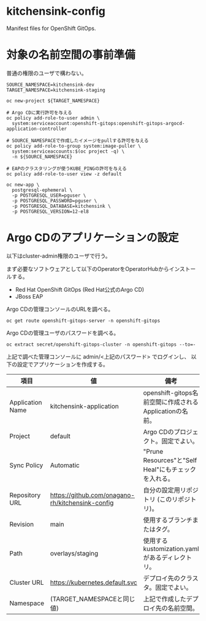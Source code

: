 # kitchensink-config
Manifest files for OpenShift GitOps.

# 対象の名前空間の事前準備

普通の権限のユーザで構わない。

```
SOURCE_NAMESPACE=kitchensink-dev
TARGET_NAMESPACE=kitchensink-staging

oc new-project ${TARGET_NAMESPACE}

# Argo CDに実行許可を与える
oc policy add-role-to-user admin \
  system:serviceaccount:openshift-gitops:openshift-gitops-argocd-application-controller

# SOURCE_NAMESPACEで作成したイメージをpullする許可を与える
oc policy add-role-to-group system:image-puller \
  system:serviceaccounts:$(oc project -q) \
  -n ${SOURCE_NAMESPACE}

# EAPのクラスタリングが使うKUBE_PINGの許可を与える
oc policy add-role-to-user view -z default

oc new-app \
  postgresql-ephemeral \
  -p POSTGRESQL_USER=pguser \
  -p POSTGRESQL_PASSWORD=pguser \
  -p POSTGRESQL_DATABASE=kitchensink \
  -p POSTGRESQL_VERSION=12-el8

```

# Argo CDのアプリケーションの設定

以下はcluster-admin権限のユーザで行う。

まず必要なソフトウェアとして以下のOperatorをOperatorHubからインストールする。

- Red Hat OpenShift GitOps (Red Hat公式のArgo CD)
- JBoss EAP

Argo CDの管理コンソールのURLを調べる。

    oc get route openshift-gitops-server -n openshift-gitops

Argo CDの管理ユーザのパスワードを調べる。

    oc extract secret/openshift-gitops-cluster -n openshift-gitops --to=-

上記で調べた管理コンソールに admin/<上記のパスワード> でログインし、
以下の設定でアプリケーションを作成する。

| 項目             | 値                                               | 備考                                                    |
|------------------|--------------------------------------------------|---------------------------------------------------------|
| Application Name | kitchensink-application                          | openshift-gitops名前空間に作成されるApplicationの名前。 |
| Project          | default                                          | Argo CDのプロジェクト。固定でよい。                     |
| Sync Policy      | Automatic                                        | "Prune Resources"と"Self Heal"にもチェックを入れる。    |
| Repository URL   | https://github.com/onagano-rh/kitchensink-config | 自分の設定用リポジトリ (このリポジトリ)。               |
| Revision         | main                                             | 使用するブランチまたはタグ。                            |
| Path             | overlays/staging                                 | 使用するkustomization.yamlがあるディレクトリ。          |
| Cluster URL      | https://kubernetes.default.svc                   | デプロイ先のクラスタ。固定でよい。                      |
| Namespace        | (TARGET_NAMESPACEと同じ値)                       | 上記で作成したデプロイ先の名前空間。                    |
